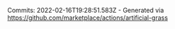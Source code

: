 Commits: 2022-02-16T19:28:51.583Z - Generated via https://github.com/marketplace/actions/artificial-grass
<br>
